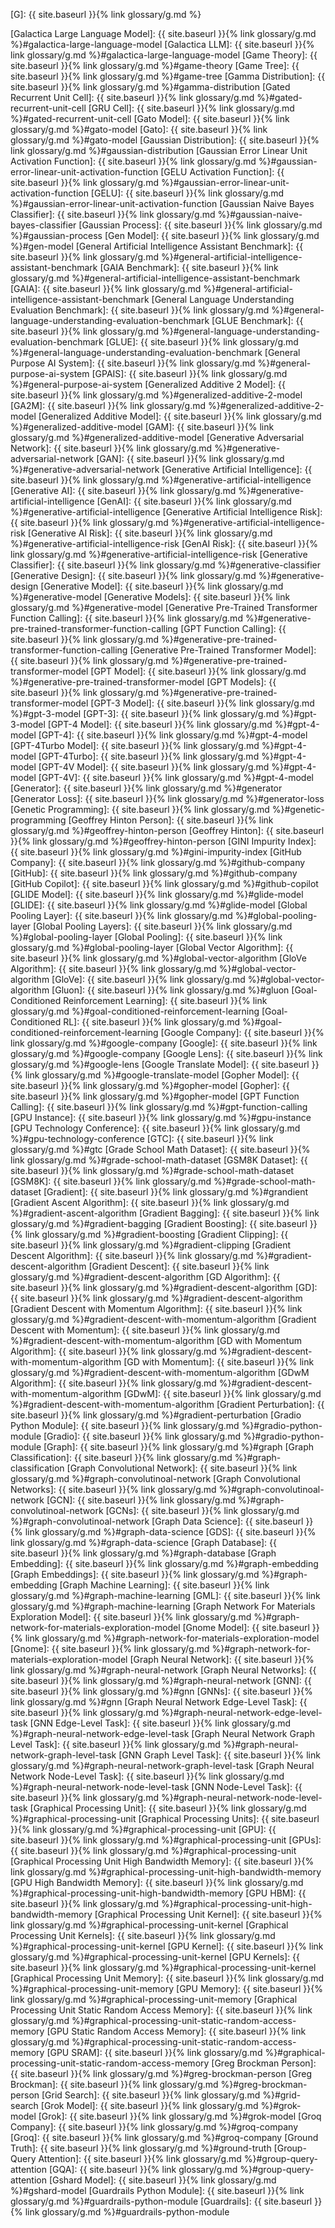 [G]: {{ site.baseurl }}{% link glossary/g.md %}

[Galactica Large Language Model]: {{ site.baseurl }}{% link glossary/g.md %}#galactica-large-language-model
[Galactica LLM]: {{ site.baseurl }}{% link glossary/g.md %}#galactica-large-language-model
[Game Theory]: {{ site.baseurl }}{% link glossary/g.md %}#game-theory
[Game Tree]: {{ site.baseurl }}{% link glossary/g.md %}#game-tree
[Gamma Distribution]: {{ site.baseurl }}{% link glossary/g.md %}#gamma-distribution
[Gated Recurrent Unit Cell]: {{ site.baseurl }}{% link glossary/g.md %}#gated-recurrent-unit-cell
[GRU Cell]: {{ site.baseurl }}{% link glossary/g.md %}#gated-recurrent-unit-cell
[Gato Model]: {{ site.baseurl }}{% link glossary/g.md %}#gato-model
[Gato]: {{ site.baseurl }}{% link glossary/g.md %}#gato-model
[Gaussian Distribution]: {{ site.baseurl }}{% link glossary/g.md %}#gaussian-distribution
[Gaussian Error Linear Unit Activation Function]: {{ site.baseurl }}{% link glossary/g.md %}#gaussian-error-linear-unit-activation-function
[GELU Activation Function]: {{ site.baseurl }}{% link glossary/g.md %}#gaussian-error-linear-unit-activation-function
[GELU]: {{ site.baseurl }}{% link glossary/g.md %}#gaussian-error-linear-unit-activation-function
[Gaussian Naive Bayes Classifier]: {{ site.baseurl }}{% link glossary/g.md %}#gaussian-naive-bayes-classifier
[Gaussian Process]: {{ site.baseurl }}{% link glossary/g.md %}#gaussian-process
[Gen Model]: {{ site.baseurl }}{% link glossary/g.md %}#gen-model
[General Artificial Intelligence Assistant Benchmark]: {{ site.baseurl }}{% link glossary/g.md %}#general-artificial-intelligence-assistant-benchmark
[GAIA Benchmark]: {{ site.baseurl }}{% link glossary/g.md %}#general-artificial-intelligence-assistant-benchmark
[GAIA]: {{ site.baseurl }}{% link glossary/g.md %}#general-artificial-intelligence-assistant-benchmark
[General Language Understanding Evaluation Benchmark]: {{ site.baseurl }}{% link glossary/g.md %}#general-language-understanding-evaluation-benchmark
[GLUE Benchmark]: {{ site.baseurl }}{% link glossary/g.md %}#general-language-understanding-evaluation-benchmark
[GLUE]: {{ site.baseurl }}{% link glossary/g.md %}#general-language-understanding-evaluation-benchmark
[General Purpose AI System]: {{ site.baseurl }}{% link glossary/g.md %}#general-purpose-ai-system
[GPAIS]: {{ site.baseurl }}{% link glossary/g.md %}#general-purpose-ai-system
[Generalized Additive 2 Model]: {{ site.baseurl }}{% link glossary/g.md %}#generalized-additive-2-model
[GA2M]: {{ site.baseurl }}{% link glossary/g.md %}#generalized-additive-2-model
[Generalized Additive Model]: {{ site.baseurl }}{% link glossary/g.md %}#generalized-additive-model
[GAM]: {{ site.baseurl }}{% link glossary/g.md %}#generalized-additive-model
[Generative Adversarial Network]: {{ site.baseurl }}{% link glossary/g.md %}#generative-adversarial-network
[GAN]: {{ site.baseurl }}{% link glossary/g.md %}#generative-adversarial-network
[Generative Artificial Intelligence]: {{ site.baseurl }}{% link glossary/g.md %}#generative-artificial-intelligence
[Generative AI]: {{ site.baseurl }}{% link glossary/g.md %}#generative-artificial-intelligence
[GenAI]: {{ site.baseurl }}{% link glossary/g.md %}#generative-artificial-intelligence
[Generative Artificial Intelligence Risk]: {{ site.baseurl }}{% link glossary/g.md %}#generative-artificial-intelligence-risk
[Generative AI Risk]: {{ site.baseurl }}{% link glossary/g.md %}#generative-artificial-intelligence-risk
[GenAI Risk]: {{ site.baseurl }}{% link glossary/g.md %}#generative-artificial-intelligence-risk
[Generative Classifier]: {{ site.baseurl }}{% link glossary/g.md %}#generative-classifier
[Generative Design]: {{ site.baseurl }}{% link glossary/g.md %}#generative-design
[Generative Model]: {{ site.baseurl }}{% link glossary/g.md %}#generative-model
[Generative Models]: {{ site.baseurl }}{% link glossary/g.md %}#generative-model
[Generative Pre-Trained Transformer Function Calling]: {{ site.baseurl }}{% link glossary/g.md %}#generative-pre-trained-transformer-function-calling
[GPT Function Calling]: {{ site.baseurl }}{% link glossary/g.md %}#generative-pre-trained-transformer-function-calling
[Generative Pre-Trained Transformer Model]: {{ site.baseurl }}{% link glossary/g.md %}#generative-pre-trained-transformer-model
[GPT Model]: {{ site.baseurl }}{% link glossary/g.md %}#generative-pre-trained-transformer-model
[GPT Models]: {{ site.baseurl }}{% link glossary/g.md %}#generative-pre-trained-transformer-model
[GPT-3 Model]: {{ site.baseurl }}{% link glossary/g.md %}#gpt-3-model
[GPT-3]: {{ site.baseurl }}{% link glossary/g.md %}#gpt-3-model
[GPT-4 Model]: {{ site.baseurl }}{% link glossary/g.md %}#gpt-4-model
[GPT-4]: {{ site.baseurl }}{% link glossary/g.md %}#gpt-4-model
[GPT-4Turbo Model]: {{ site.baseurl }}{% link glossary/g.md %}#gpt-4-model
[GPT-4Turbo]: {{ site.baseurl }}{% link glossary/g.md %}#gpt-4-model
[GPT-4V Model]: {{ site.baseurl }}{% link glossary/g.md %}#gpt-4-model
[GPT-4V]: {{ site.baseurl }}{% link glossary/g.md %}#gpt-4-model
[Generator]: {{ site.baseurl }}{% link glossary/g.md %}#generator
[Generator Loss]: {{ site.baseurl }}{% link glossary/g.md %}#generator-loss
[Genetic Programming]: {{ site.baseurl }}{% link glossary/g.md %}#genetic-programming
[Geoffrey Hinton Person]: {{ site.baseurl }}{% link glossary/g.md %}#geoffrey-hinton-person
[Geoffrey Hinton]: {{ site.baseurl }}{% link glossary/g.md %}#geoffrey-hinton-person
[GINI Impurity Index]: {{ site.baseurl }}{% link glossary/g.md %}#gini-impurity-index
[GitHub Company]: {{ site.baseurl }}{% link glossary/g.md %}#github-company
[GitHub]: {{ site.baseurl }}{% link glossary/g.md %}#github-company
[GitHub Copilot]: {{ site.baseurl }}{% link glossary/g.md %}#github-copilot
[GLIDE Model]: {{ site.baseurl }}{% link glossary/g.md %}#glide-model
[GLIDE]: {{ site.baseurl }}{% link glossary/g.md %}#glide-model
[Global Pooling Layer]: {{ site.baseurl }}{% link glossary/g.md %}#global-pooling-layer
[Global Pooling Layers]: {{ site.baseurl }}{% link glossary/g.md %}#global-pooling-layer
[Global Pooling]: {{ site.baseurl }}{% link glossary/g.md %}#global-pooling-layer
[Global Vector Algorithm]: {{ site.baseurl }}{% link glossary/g.md %}#global-vector-algorithm
[GloVe Algorithm]: {{ site.baseurl }}{% link glossary/g.md %}#global-vector-algorithm
[GloVe]: {{ site.baseurl }}{% link glossary/g.md %}#global-vector-algorithm
[Gluon]: {{ site.baseurl }}{% link glossary/g.md %}#gluon
[Goal-Conditioned Reinforcement Learning]: {{ site.baseurl }}{% link glossary/g.md %}#goal-conditioned-reinforcement-learning
[Goal-Conditioned RL]: {{ site.baseurl }}{% link glossary/g.md %}#goal-conditioned-reinforcement-learning
[Google Company]: {{ site.baseurl }}{% link glossary/g.md %}#google-company
[Google]: {{ site.baseurl }}{% link glossary/g.md %}#google-company
[Google Lens]: {{ site.baseurl }}{% link glossary/g.md %}#google-lens
[Google Translate Model]: {{ site.baseurl }}{% link glossary/g.md %}#google-translate-model
[Gopher Model]: {{ site.baseurl }}{% link glossary/g.md %}#gopher-model
[Gopher]: {{ site.baseurl }}{% link glossary/g.md %}#gopher-model
[GPT Function Calling]: {{ site.baseurl }}{% link glossary/g.md %}#gpt-function-calling
[GPU Instance]: {{ site.baseurl }}{% link glossary/g.md %}#gpu-instance
[GPU Technology Conference]: {{ site.baseurl }}{% link glossary/g.md %}#gpu-technology-conference
[GTC]: {{ site.baseurl }}{% link glossary/g.md %}#gtc
[Grade School Math Dataset]: {{ site.baseurl }}{% link glossary/g.md %}#grade-school-math-dataset
[GSM8K Dataset]: {{ site.baseurl }}{% link glossary/g.md %}#grade-school-math-dataset
[GSM8K]: {{ site.baseurl }}{% link glossary/g.md %}#grade-school-math-dataset
[Gradient]: {{ site.baseurl }}{% link glossary/g.md %}#grandient
[Gradient Ascent Algorithm]: {{ site.baseurl }}{% link glossary/g.md %}#gradient-ascent-algorithm
[Gradient Bagging]: {{ site.baseurl }}{% link glossary/g.md %}#gradient-bagging
[Gradient Boosting]: {{ site.baseurl }}{% link glossary/g.md %}#gradient-boosting
[Gradient Clipping]: {{ site.baseurl }}{% link glossary/g.md %}#gradient-clipping
[Gradient Descent Algorithm]: {{ site.baseurl }}{% link glossary/g.md %}#gradient-descent-algorithm
[Gradient Descent]: {{ site.baseurl }}{% link glossary/g.md %}#gradient-descent-algorithm
[GD Algorithm]: {{ site.baseurl }}{% link glossary/g.md %}#gradient-descent-algorithm
[GD]: {{ site.baseurl }}{% link glossary/g.md %}#gradient-descent-algorithm
[Gradient Descent with Momentum Algorithm]: {{ site.baseurl }}{% link glossary/g.md %}#gradient-descent-with-momentum-algorithm
[Gradient Descent with Momentum]: {{ site.baseurl }}{% link glossary/g.md %}#gradient-descent-with-momentum-algorithm
[GD with Momentum Algorithm]: {{ site.baseurl }}{% link glossary/g.md %}#gradient-descent-with-momentum-algorithm
[GD with Momentum]: {{ site.baseurl }}{% link glossary/g.md %}#gradient-descent-with-momentum-algorithm
[GDwM Algorithm]: {{ site.baseurl }}{% link glossary/g.md %}#gradient-descent-with-momentum-algorithm
[GDwM]: {{ site.baseurl }}{% link glossary/g.md %}#gradient-descent-with-momentum-algorithm
[Gradient Perturbation]: {{ site.baseurl }}{% link glossary/g.md %}#gradient-perturbation
[Gradio Python Module]: {{ site.baseurl }}{% link glossary/g.md %}#gradio-python-module
[Gradio]: {{ site.baseurl }}{% link glossary/g.md %}#gradio-python-module
[Graph]: {{ site.baseurl }}{% link glossary/g.md %}#graph
[Graph Classification]: {{ site.baseurl }}{% link glossary/g.md %}#graph-classification
[Graph Convolutional Network]: {{ site.baseurl }}{% link glossary/g.md %}#graph-convolutinoal-network
[Graph Convolutional Networks]: {{ site.baseurl }}{% link glossary/g.md %}#graph-convolutinoal-network
[GCN]: {{ site.baseurl }}{% link glossary/g.md %}#graph-convolutinoal-network
[GCNs]: {{ site.baseurl }}{% link glossary/g.md %}#graph-convolutinoal-network
[Graph Data Science]: {{ site.baseurl }}{% link glossary/g.md %}#graph-data-science
[GDS]: {{ site.baseurl }}{% link glossary/g.md %}#graph-data-science
[Graph Database]: {{ site.baseurl }}{% link glossary/g.md %}#graph-database
[Graph Embedding]: {{ site.baseurl }}{% link glossary/g.md %}#graph-embedding
[Graph Embeddings]: {{ site.baseurl }}{% link glossary/g.md %}#graph-embedding
[Graph Machine Learning]: {{ site.baseurl }}{% link glossary/g.md %}#graph-machine-learning
[GML]: {{ site.baseurl }}{% link glossary/g.md %}#graph-machine-learning
[Graph Network For Materials Exploration Model]: {{ site.baseurl }}{% link glossary/g.md %}#graph-network-for-materials-exploration-model
[Gnome Model]: {{ site.baseurl }}{% link glossary/g.md %}#graph-network-for-materials-exploration-model
[Gnome]: {{ site.baseurl }}{% link glossary/g.md %}#graph-network-for-materials-exploration-model
[Graph Neural Network]: {{ site.baseurl }}{% link glossary/g.md %}#graph-neural-network
[Graph Neural Networks]: {{ site.baseurl }}{% link glossary/g.md %}#graph-neural-network
[GNN]: {{ site.baseurl }}{% link glossary/g.md %}#gnn
[GNNs]: {{ site.baseurl }}{% link glossary/g.md %}#gnn
[Graph Neural Network Edge-Level Task]: {{ site.baseurl }}{% link glossary/g.md %}#graph-neural-network-edge-level-task
[GNN Edge-Level Task]: {{ site.baseurl }}{% link glossary/g.md %}#graph-neural-network-edge-level-task
[Graph Neural Network Graph Level Task]: {{ site.baseurl }}{% link glossary/g.md %}#graph-neural-network-graph-level-task
[GNN Graph Level Task]: {{ site.baseurl }}{% link glossary/g.md %}#graph-neural-network-graph-level-task
[Graph Neural Network Node-Level Task]: {{ site.baseurl }}{% link glossary/g.md %}#graph-neural-network-node-level-task
[GNN Node-Level Task]: {{ site.baseurl }}{% link glossary/g.md %}#graph-neural-network-node-level-task
[Graphical Processing Unit]: {{ site.baseurl }}{% link glossary/g.md %}#graphical-processing-unit
[Graphical Processing Units]: {{ site.baseurl }}{% link glossary/g.md %}#graphical-processing-unit
[GPU]: {{ site.baseurl }}{% link glossary/g.md %}#graphical-processing-unit
[GPUs]: {{ site.baseurl }}{% link glossary/g.md %}#graphical-processing-unit
[Graphical Processing Unit High Bandwidth Memory]: {{ site.baseurl }}{% link glossary/g.md %}#graphical-processing-unit-high-bandwidth-memory
[GPU High Bandwidth Memory]: {{ site.baseurl }}{% link glossary/g.md %}#graphical-processing-unit-high-bandwidth-memory
[GPU HBM]: {{ site.baseurl }}{% link glossary/g.md %}#graphical-processing-unit-high-bandwidth-memory
[Graphical Processing Unit Kernel]: {{ site.baseurl }}{% link glossary/g.md %}#graphical-processing-unit-kernel
[Graphical Processing Unit Kernels]: {{ site.baseurl }}{% link glossary/g.md %}#graphical-processing-unit-kernel
[GPU Kernel]: {{ site.baseurl }}{% link glossary/g.md %}#graphical-processing-unit-kernel
[GPU Kernels]: {{ site.baseurl }}{% link glossary/g.md %}#graphical-processing-unit-kernel
[Graphical Processing Unit Memory]: {{ site.baseurl }}{% link glossary/g.md %}#graphical-processing-unit-memory
[GPU Memory]: {{ site.baseurl }}{% link glossary/g.md %}#graphical-processing-unit-memory
[Graphical Processing Unit Static Random Access Memory]: {{ site.baseurl }}{% link glossary/g.md %}#graphical-processing-unit-static-random-access-memory
[GPU Static Random Access Memory]: {{ site.baseurl }}{% link glossary/g.md %}#graphical-processing-unit-static-random-access-memory
[GPU SRAM]: {{ site.baseurl }}{% link glossary/g.md %}#graphical-processing-unit-static-random-access-memory
[Greg Brockman Person]: {{ site.baseurl }}{% link glossary/g.md %}#greg-brockman-person
[Greg Brockman]: {{ site.baseurl }}{% link glossary/g.md %}#greg-brockman-person
[Grid Search]: {{ site.baseurl }}{% link glossary/g.md %}#grid-search
[Grok Model]: {{ site.baseurl }}{% link glossary/g.md %}#grok-model
[Grok]: {{ site.baseurl }}{% link glossary/g.md %}#grok-model
[Groq Company]: {{ site.baseurl }}{% link glossary/g.md %}#groq-company
[Groq]: {{ site.baseurl }}{% link glossary/g.md %}#groq-company
[Ground Truth]: {{ site.baseurl }}{% link glossary/g.md %}#ground-truth
[Group-Query Attention]: {{ site.baseurl }}{% link glossary/g.md %}#group-query-attention
[GQA]: {{ site.baseurl }}{% link glossary/g.md %}#group-query-attention
[Gshard Model]: {{ site.baseurl }}{% link glossary/g.md %}#gshard-model
[Guardrails Python Module]: {{ site.baseurl }}{% link glossary/g.md %}#guardrails-python-module
[Guardrails]: {{ site.baseurl }}{% link glossary/g.md %}#guardrails-python-module
